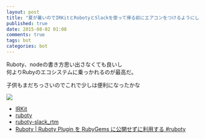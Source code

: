 ```yaml
---
layout: post
title: "夏が暑いのでIRKitとRobotyとSlackを使って帰る前にエアコンをつけるようにした"
published: true
date: 2015-08-02 01:08
comments: true
tags: bot
categories: bot
---
```


Ruboty、nodeの書き方思い出さなくても良いし  
何よりRubyのエコシステムに乗っかれるのが最高だ。  
  
子供もまだちっさいのでこれで少しは便利になったかな

![](http://i.gyazo.com/e2d4fa1dfbf708d1fc08315ed4ef059e.png)

- [IRKit](http://getirkit.com/)
- [ruboty](https://github.com/r7kamura/ruboty)
- [ruboty-slack_rtm](https://github.com/rosylilly/ruboty-slack_rtm)
- [Ruboty | Ruboty Plugin を RubyGems に公開せずに利用する #ruboty](http://qiita.com/tbpgr/items/e3c6544e6bd9533bc71f)
